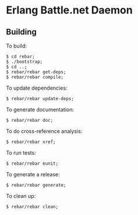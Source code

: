 Erlang Battle.net Daemon
========================

Building
--------

To build:

	$ cd rebar;
	$ ./bootstrap;
	$ cd ..;
	$ rebar/rebar get-deps;
	$ rebar/rebar compile;

To update dependencies:

	$ rebar/rebar update-deps;

To generate documentation:

	$ rebar/rebar doc;

To do cross-reference analysis:

	$ rebar/rebar xref;

To run tests:

	$ rebar/rebar eunit;

To generate a release:

	$ rebar/rebar generate;

To clean up:

	$ rebar/rebar clean;
